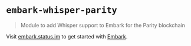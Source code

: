 # `embark-whisper-parity`

> Module to add Whisper support to Embark for the Parity blockchain

Visit [embark.status.im](https://embark.status.im/) to get started with
[Embark](https://github.com/embarklabs/embark).
